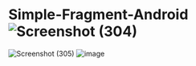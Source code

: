 # Simple-Fragment-Android![Screenshot (304)](https://user-images.githubusercontent.com/80082749/222040107-20f59208-4f2f-4d2f-9607-985ceb1f6e4b.png)
![Screenshot (305)](https://user-images.githubusercontent.com/80082749/222040185-2d99fcdc-1e87-456a-b140-f0454e8e81df.png)
![image](https://user-images.githubusercontent.com/80082749/224631290-2736d0c5-be2b-4ef2-abea-ce54b4aa6886.png)
